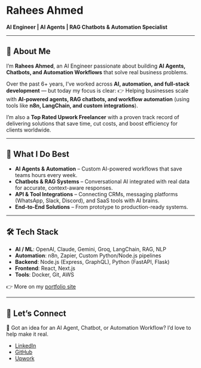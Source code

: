 # Rahees Ahmed

**AI Engineer | AI Agents | RAG Chatbots & Automation Specialist**

---

## 👋 About Me

I’m **Rahees Ahmed**, an AI Engineer passionate about building **AI Agents, Chatbots, and Automation Workflows** that solve real business problems.

Over the past 6+ years, I’ve worked across **AI, automation, and full-stack development** — but today my focus is clear:
👉 Helping businesses scale with **AI-powered agents, RAG chatbots, and workflow automation** (using tools like **n8n, LangChain, and custom integrations**).

I’m also a **Top Rated Upwork Freelancer** with a proven track record of delivering solutions that save time, cut costs, and boost efficiency for clients worldwide.

---

## 🚀 What I Do Best

* **AI Agents & Automation** – Custom AI-powered workflows that save teams hours every week.
* **Chatbots & RAG Systems** – Conversational AI integrated with real data for accurate, context-aware responses.
* **API & Tool Integrations** – Connecting CRMs, messaging platforms (WhatsApp, Slack, Discord), and SaaS tools with AI brains.
* **End-to-End Solutions** – From prototype to production-ready systems.

---

## 🛠️ Tech Stack

* **AI / ML**: OpenAI, Claude, Gemini, Groq, LangChain, RAG, NLP
* **Automation**: n8n, Zapier, Custom Python/Node.js pipelines
* **Backend**: Node.js (Express, GraphQL), Python (FastAPI, Flask)
* **Frontend**: React, Next.js
* **Tools**: Docker, Git, AWS



👉 More on my [portfolio site](https://raheesahmed.vercel.app/)

---

## 🤝 Let’s Connect

💬 Got an idea for an AI Agent, Chatbot, or Automation Workflow?
I’d love to help make it real.

* [LinkedIn](https://linkedin.com/in/raheesahmed)
* [GitHub](https://github.com/raheesahmed)
* [Upwork](https://upwork.com/freelancers/raheesahmed)

